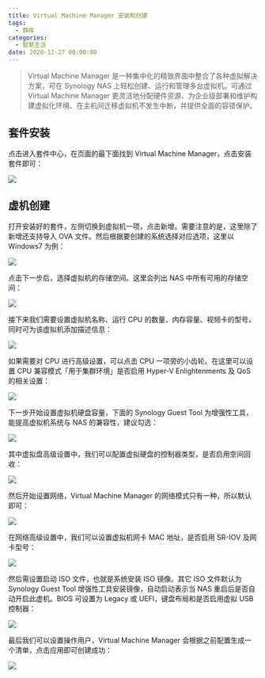 ```yaml
---
title: Virtual Machine Manager 安装和创建
tags:
  - 群晖
categories:
  - 智慧生活
date: 2020-11-27 00:00:00
---
```


> Virtual Machine Manager 是一种集中化的精致界面中整合了各种虚拟解决方案，可在 Synology NAS 上轻松创建、运行和管理多台虚拟机。可通过 Virtual Machine Manager 更灵活地分配硬件资源、为企业级部署和维护构建虚拟化环境、在主机间迁移虚拟机不发生中断，并提供全面的容错保护。

<!-- more -->

## 套件安装

点击进入套件中心，在页面的最下面找到 Virtual Machine Manager，点击安装套件即可：

![](https://cdn.dusays.com/2020/11/286-1.jpg)

## 虚机创建

打开安装好的套件，左侧切换到虚拟机一项，点击新增。需要注意的是，这里除了新增还支持导入 OVA 文件。然后根据要创建的系统选择对应选项，这里以 Windows7 为例：

![](https://cdn.dusays.com/2020/11/286-2.jpg)

点击下一步后，选择虚拟机的存储空间。这里会列出 NAS 中所有可用的存储空间：

![](https://cdn.dusays.com/2020/11/286-3.jpg)

接下来我们需要设置虚拟机名称、运行 CPU 的数量、内存容量、视频卡的型号，同时可为该虚拟机添加描述信息：

![](https://cdn.dusays.com/2020/11/286-4.jpg)

如果需要对 CPU 进行高级设置，可以点击 CPU 一项旁的小齿轮。在这里可以设置 CPU 兼容模式「用于集群环境」是否启用 Hyper-V Enlightenments 及 QoS 的相关设置：

![](https://cdn.dusays.com/2020/11/286-5.jpg)

下一步开始设置虚拟机硬盘容量，下面的 Synology Guest Tool 为增强性工具，能提高虚拟机系统与 NAS 的兼容性，建议勾选：

![](https://cdn.dusays.com/2020/11/286-6.jpg)

其中虚拟盘高级设置中，我们可以配置虚拟硬盘的控制器类型，是否启用空间回收：

![](https://cdn.dusays.com/2020/11/286-7.jpg)

然后开始设置网络，Virtual Machine Manager 的网络模式只有一种，所以默认即可：

![](https://cdn.dusays.com/2020/11/286-8.jpg)

在网络高级设置中，我们可以设置虚拟机网卡 MAC 地址，是否启用 SR-IOV 及网卡型号：

![](https://cdn.dusays.com/2020/11/286-9.jpg)

然后需设置启动 ISO 文件，也就是系统安装 ISO 镜像。其它 ISO 文件默认为 Synology Guest Tool 增强性工具安装镜像，自动启动表示当 NAS 重启后是否自动开启此虚机。BIOS 可设置为 Legacy 或 UEFI，键盘布局和是否启用虚拟 USB 控制器：

![](https://cdn.dusays.com/2020/11/286-10.jpg)

最后我们可以设置操作用户，Virtual Machine Manager 会根据之前配置生成一个清单，点击应用即可创建成功：

![](https://cdn.dusays.com/2020/11/286-11.jpg)